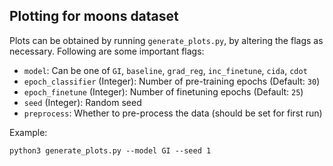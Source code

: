 ## Plotting for moons dataset

Plots can be obtained by running `generate_plots.py`, by altering the flags as necessary. Following are some important flags:

+ `model`: Can be one of `GI`, `baseline`, `grad_reg`, `inc_finetune`, `cida`, `cdot`
+ `epoch_classifier` (Integer): Number of pre-training epochs (Default: `30`)
+ `epoch_finetune` (Integer): Number of finetuning epochs (Default: `25`)
+ `seed` (Integer): Random seed
+ `preprocess`: Whether to pre-process the data (should be set for first run)

Example:

`python3 generate_plots.py --model GI --seed 1`
